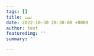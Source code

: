 ```yaml
---
tags: []
title: تست
date: 2022-10-30 20:30:00 +0000
author: test
featuredimg: ''
summary: ''

---
```

